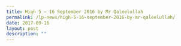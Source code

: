 ```yaml
---
title: High 5 – 16 September 2016 by Mr Qaleelullah
permalink: /lp-news/high-5-16-september-2016-by-mr-qaleelullah/
date: 2017-09-16
layout: post
description: ""
---
```

